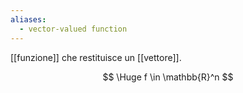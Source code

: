 ```yaml
---
aliases:
  - vector-valued function
---
```

[[funzione]] che restituisce un [[vettore]].

$$
\Huge
f \in \mathbb{R}^n
$$
